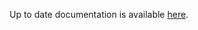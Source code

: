 <!-- DO NOT EDIT THIS FILE MANUALLY -->
<!-- Please read https://github.com/linuxserver/docker-rdesktop/blob/debian-mate/.github/CONTRIBUTING.md -->
Up to date documentation is available [here](https://github.com/linuxserver/docker-rdesktop/blob/master/README.md).
